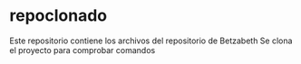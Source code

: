 # repoclonado
Este repositorio contiene los archivos del repositorio de Betzabeth
Se clona el proyecto para comprobar comandos
